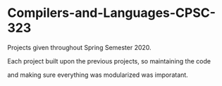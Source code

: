 # Compilers-and-Languages-CPSC-323
Projects given throughout Spring Semester 2020.

Each project built upon the previous projects, so maintaining the code

and making sure everything was modularized was imporatant. 
